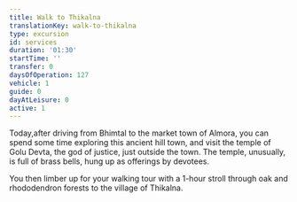 ```yaml
---
title: Walk to Thikalna
translationKey: walk-to-thikalna
type: excursion
id: services
duration: '01:30'
startTime: ''
transfer: 0
daysOfOperation: 127
vehicle: 1
guide: 0
dayAtLeisure: 0
active: 1
---
```

Today,after driving from Bhimtal to the market town of Almora, you can spend some time exploring this ancient hill town, and visit the temple of Golu Devta, the god of justice, just outside the town. The temple, unusually, is full of brass bells, hung up as offerings by devotees.    


You then limber up for your walking tour with a 1-hour stroll through oak and rhododendron forests to the village of Thikalna.